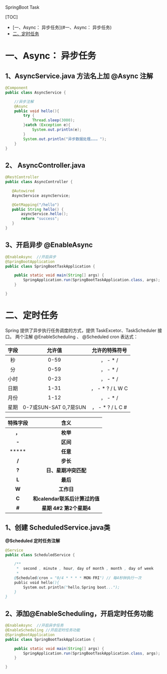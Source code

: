 SpringBoot Task



[TOC]
* [一、Async： 异步任务](#一、Async： 异步任务)
* [二、定时任务](#二、定时任务)



# 一、Async： 异步任务
## 1、AsyncService.java 方法名上加 @Async 注解

```java
@Component
public class AsyncService {

    //异步注解
    @Async
    public void hello(){
        try {
            Thread.sleep(3000);
        }catch (Exception e){
            System.out.println(e);
        }
        System.out.println("异步数据处理。。。。");
    }
}
```
## 2、 AsyncController.java

```java
@RestController
public class AsyncController {

   @Autowired
   AsyncService asyncService;

   @GetMapping("/hello")
   public String hello() {
       asyncService.hello();
       return "success";
   }
}
```

## 3、开启异步 @EnableAsync

```java
@EnableAsync  //开启异步
@SpringBootApplication
public class SpringBootTaskApplication {

    public static void main(String[] args) {
        SpringApplication.run(SpringBootTaskApplication.class, args);
    }

}
```

# 二、定时任务

Spring 提供了异步执行任务调度的方式，提供 TaskExcetor、TaskScheduler 接口。
两个注解 @EnableScheduling 、 @Scheduled
cron 表达式：

| 字段 |        允许值         |  允许的特殊符号  |
| :--: | :-------------------: | :--------------: |
|  秒  |         0-59          |     ， - * /     |
|  分  |         0-59          |     ， - * /     |
| 小时 |         0-23          |     ， - * /     |
| 日期 |         1-31          | ， - * ? / L W C |
| 月份 |         1-12          |     ， - * /     |
| 星期 | 0-7或SUN-SAT 0,7是SUN | ， - * ? / L C # |

| 特殊字段 |              含义              |
| :------: | :----------------------------: |
|  **，**  |            **枚举**            |
|  **-**   |            **区间**            |
|  *****   |            **任意**            |
|  **/**   |            **步长**            |
|  **?**   |      **日、星期冲突匹配**      |
|  **L**   |            **最后**            |
|  **W**   |           **工作日**           |
|  **C**   | **和calendar联系后计算过的值** |
|  **#**   |    **星期 4#2 第2个星期4**     |

## 1、创建 ScheduledService.java类

**@Scheduled  定时任务注解**

```java
@Service
public class ScheduledService {

    /**
     *  second , minute , hour, day of month , month , day of week
     *
    @Scheduled(cron = "0/4 * * * * MON-FRI") // 每4秒钟执行一次
    public void hello(){
        System.out.println("hello,Spring boot...");
    }
}
```

## 2、添加@EnableScheduling，开启定时任务功能

```java
@EnableAsync  //开启异步任务
@EnableScheduling //开启定时任务功能
@SpringBootApplication
public class SpringBootTaskApplication {

    public static void main(String[] args) {
        SpringApplication.run(SpringBootTaskApplication.class, args);
    }

}
```


